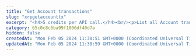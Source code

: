 ```yaml
---
title: "Get Account transactions"
slug: "xrpgetaccounttx"
excerpt: "<h4>5 credits per API call.</h4><br/><p>List all Account transactions.</p>"
category: 65c0c8c6ba99f1006df40d7a
hidden: false
createdAt: "Mon Feb 05 2024 11:38:51 GMT+0000 (Coordinated Universal Time)"
updatedAt: "Mon Feb 05 2024 11:38:59 GMT+0000 (Coordinated Universal Time)"
---
```

